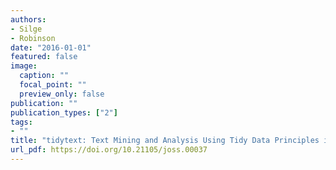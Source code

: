 ```yaml
---
authors:
- Silge
- Robinson
date: "2016-01-01"
featured: false
image:
  caption: ""
  focal_point: ""
  preview_only: false
publication: ""
publication_types: ["2"]
tags:
- ""
title: "tidytext: Text Mining and Analysis Using Tidy Data Principles in R"
url_pdf: https://doi.org/10.21105/joss.00037
---
```

